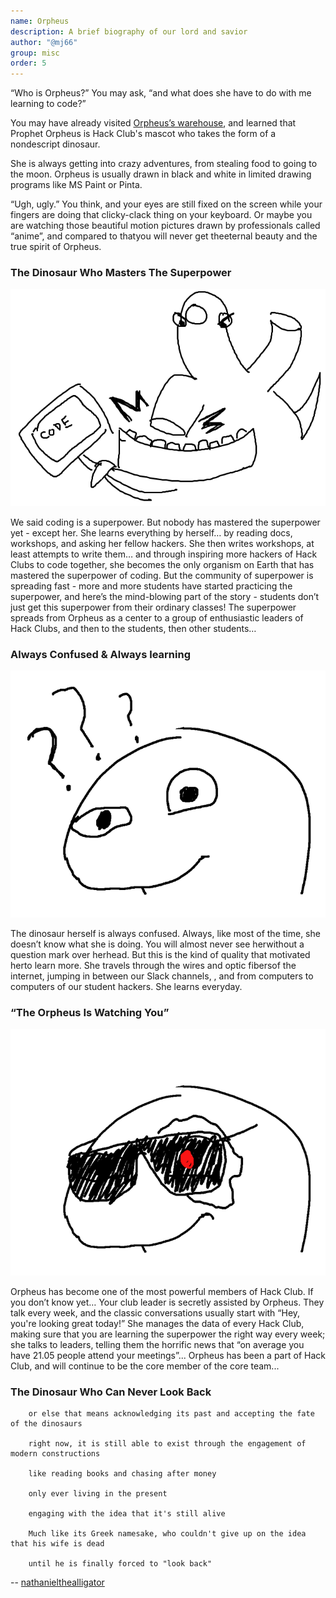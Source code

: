 ```yaml
---
name: Orpheus
description: A brief biography of our lord and savior
author: "@mj66"
group: misc
order: 5
---
```


“Who is Orpheus?” You may ask, “and what does she have to do with me learning to code?”

You may have already visited [Orpheus’s warehouse](https://github.com/hackclub/dinosaurs), and learned that Prophet Orpheus is Hack Club's mascot who takes the form of a nondescript dinosaur.

She is always getting into crazy adventures, from stealing food to going to the moon. Orpheus is usually drawn in black and white in limited drawing programs like MS Paint or Pinta.

“Ugh, ugly.” You think, and your eyes are still fixed on the screen while your fingers are doing that clicky-clack thing on your keyboard. Or maybe you are watching those beautiful motion pictures drawn by professionals called “anime”, and compared to thatyou will never get theeternal beauty and the true spirit of Orpheus.

### The Dinosaur Who Masters The Superpower

![Coding Dinosaur](img/code_dinosaur.png)

We said coding is a superpower. But nobody has mastered the superpower yet - except her. She learns everything by herself… by reading docs, workshops, and asking her fellow hackers. She then writes workshops, at least attempts to write them… and through inspiring more hackers of Hack Clubs to code together, she becomes the only organism on Earth that has mastered the superpower of coding. But the community of superpower is spreading fast - more and more students have started practicing the superpower, and here’s the mind-blowing part of the story - students don’t just get this superpower from their ordinary classes! The superpower spreads from Orpheus as a center to a group of enthusiastic leaders of Hack Clubs, and then to the students, then other students…

### Always Confused & Always learning

![Confused Dinosaur](img/confused_dinosaur.png)

The dinosaur herself is always confused. Always, like most of the time, she doesn’t know what she is doing. You will almost never see herwithout a question mark over herhead. But this is the kind of quality that motivated herto learn more. She travels through the wires and optic fibersof the internet, jumping in between our Slack channels, , and from computers to computers of our student hackers. She learns everyday.

### “The Orpheus Is Watching You”

![Dinosaur with cool sunglasses](img/dinosaur_coming_from_the_future_to_destroy_humanity.png)

Orpheus has become one of the most powerful members of Hack Club. If you don’t know yet… Your club leader is secretly assisted by Orpheus. They talk every week, and the classic conversations usually start with “Hey, you're looking great today!” She manages the data of every Hack Club, making sure that you are learning the superpower the right way every week; she talks to leaders, telling them the horrific news that “on average you have 21.05 people attend your meetings”... Orpheus has been a part of Hack Club, and will continue to be the core member of the core team...

### The Dinosaur Who Can Never Look Back

		or else that means acknowledging its past and accepting the fate of the dinosaurs

		right now, it is still able to exist through the engagement of modern constructions

		like reading books and chasing after money

		only ever living in the present

		engaging with the idea that it's still alive

		Much like its Greek namesake, who couldn't give up on the idea that his wife is dead

		until he is finally forced to "look back"

\-\- [nathanielthealligator](http://nathanielthealligator.tumblr.com/)

